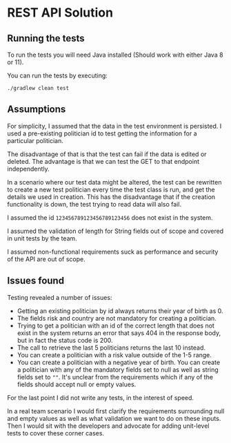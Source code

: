 # REST API Solution

## Running the tests

To run the tests you will need Java installed (Should work with either Java 8 or 11).

You can run the tests by executing:

```
./gradlew clean test
```

## Assumptions

For simplicity, I assumed that the data in the test environment is persisted. I used a pre-existing politician id
to test getting the information for a particular politician.

The disadvantage of that is that the test can fail if the data is edited or deleted. The advantage is that 
we can test the GET to that endpoint independently.

In a scenario where our test data might be altered, the test can be rewritten to create a new test politician 
every time the test class is run, and get the details we used in creation. This has the disadvantage that if the 
creation functionality is down, the test trying to read data will also fail.

I assumed the id `123456789123456789123456` does not exist in the system. 

I assumed the validation of length for String fields out of scope and covered in unit tests by the team.

I assumed non-functional requirements suck as performance and security of the API are out of scope.

## Issues found

Testing revealed a number of issues:

- Getting an existing politician by id always returns their year of birth as 0.
- The fields risk and country are not mandatory for creating a politician. 
- Trying to get a politician with an id of the correct length that does not exist in the system returns an error 
that says 404 in the response body, but in fact the status code is 200.
- The call to retrieve the last 5 politicians returns the last 10 instead.
- You can create a politician with a risk value outside of the 1-5 range.
- You can create a politician with a negative year of birth.
You can create a politician with any of the mandatory fields set to null as well as string fields set to `""`. 
It's unclear from the requirements which if any of the fields should accept null or empty values.

For the last point I did not write any tests, in the interest of speed. 

In a real team scenario I would first clarify the requirements surrounding null and empty values as well as what 
validation we want to do on these inputs.
Then I would sit with the developers and advocate for adding unit-level tests to cover these corner cases.
